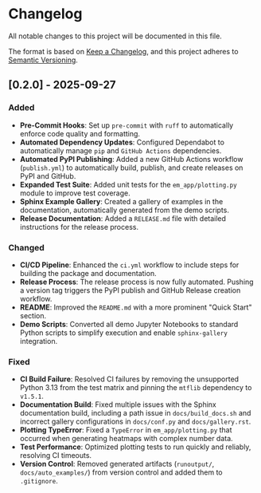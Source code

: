 # Changelog

All notable changes to this project will be documented in this file.

The format is based on [Keep a Changelog](https://keepachangelog.com/en/1.0.0/),
and this project adheres to [Semantic Versioning](https://semver.org/spec/v2.0.0.html).

## [0.2.0] - 2025-09-27

### Added
- **Pre-Commit Hooks**: Set up `pre-commit` with `ruff` to automatically enforce code quality and formatting.
- **Automated Dependency Updates**: Configured Dependabot to automatically manage `pip` and `GitHub Actions` dependencies.
- **Automated PyPI Publishing**: Added a new GitHub Actions workflow (`publish.yml`) to automatically build, publish, and create releases on PyPI and GitHub.
- **Expanded Test Suite**: Added unit tests for the `em_app/plotting.py` module to improve test coverage.
- **Sphinx Example Gallery**: Created a gallery of examples in the documentation, automatically generated from the demo scripts.
- **Release Documentation**: Added a `RELEASE.md` file with detailed instructions for the release process.

### Changed
- **CI/CD Pipeline**: Enhanced the `ci.yml` workflow to include steps for building the package and documentation.
- **Release Process**: The release process is now fully automated. Pushing a version tag triggers the PyPI publish and GitHub Release creation workflow.
- **README**: Improved the `README.md` with a more prominent "Quick Start" section.
- **Demo Scripts**: Converted all demo Jupyter Notebooks to standard Python scripts to simplify execution and enable `sphinx-gallery` integration.

### Fixed
- **CI Build Failure**: Resolved CI failures by removing the unsupported Python 3.13 from the test matrix and pinning the `mtflib` dependency to `v1.5.1`.
- **Documentation Build**: Fixed multiple issues with the Sphinx documentation build, including a path issue in `docs/build_docs.sh` and incorrect gallery configurations in `docs/conf.py` and `docs/gallery.rst`.
- **Plotting TypeError**: Fixed a `TypeError` in `em_app/plotting.py` that occurred when generating heatmaps with complex number data.
- **Test Performance**: Optimized plotting tests to run quickly and reliably, resolving CI timeouts.
- **Version Control**: Removed generated artifacts (`runoutput/`, `docs/auto_examples/`) from version control and added them to `.gitignore`.
